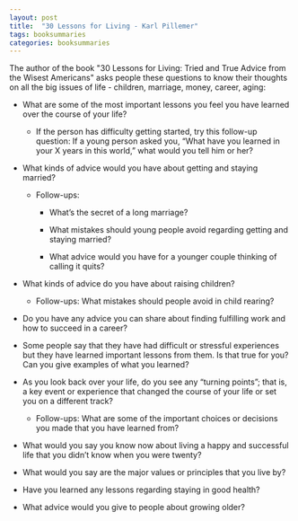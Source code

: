```yaml
---
layout: post
title:  "30 Lessons for Living - Karl Pillemer"
tags: booksummaries
categories: booksummaries
---
```



The author of the book "30 Lessons for Living: Tried and True Advice from the Wisest Americans" asks people these questions to know their thoughts on all the big issues of life - children, marriage, money, career, aging:

+ What are some of the most important lessons you feel you have learned over the course of your life?
  * If the person has difficulty getting started, try this follow-up question: If a young person asked you, “What have you learned in your X years in this world,” what would you tell him or her?

+ What kinds of advice would you have about getting and staying married?
  * Follow-ups:
    * What’s the secret of a long marriage?

    * What mistakes should young people avoid regarding getting and staying married?

    * What advice would you have for a younger couple thinking of calling it quits?

+ What kinds of advice do you have about raising children?  
  * Follow-ups: What mistakes should people avoid in child rearing?

+ Do you have any advice you can share about finding fulfilling work and how to succeed in a career?

+ Some people say that they have had difficult or stressful experiences but they have learned important lessons from them. Is that true for you? Can you give examples of what you learned?

+ As you look back over your life, do you see any “turning points”; that is, a key event or experience that changed the course of your life or set you on a different track?
  * Follow-ups: What are some of the important choices or decisions you made that you have learned from?  

+ What would you say you know now about living a happy and successful life that you didn’t know when you were twenty?

+ What would you say are the major values or principles that you live by?

+ Have you learned any lessons regarding staying in good health?

+ What advice would you give to people about growing older?
